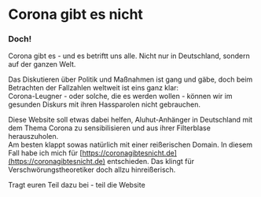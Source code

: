 # Corona gibt es nicht

### Doch!
Corona gibt es - und es betriftt uns alle. Nicht nur in Deutschland, sondern auf der ganzen Welt.

Das Diskutieren über Politik und Maßnahmen ist gang und gäbe, doch beim Betrachten der Fallzahlen weltweit ist eins ganz klar:  
Corona-Leugner - oder solche, die es werden wollen - können wir im gesunden Diskurs mit ihren Hassparolen nicht gebrauchen.

Diese Website soll etwas dabei helfen, Aluhut-Anhänger in Deutschland mit dem Thema Corona zu sensibilisieren und aus ihrer Filterblase herauszuholen.  
Am besten klappt sowas natürlich mit einer reißerischen Domain. In diesem Fall habe ich mich für [https://coronagibtesnicht.de](https://coronagibtesnicht.de) entschieden. Das klingt für Verschwörungstheoretiker doch allzu hinreißerisch.

Tragt euren Teil dazu bei - teil die Website
